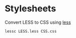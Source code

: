 # Stylesheets

Convert LESS to CSS using [less][]
```
lessc LESS.less CSS.css
```

[less]: https://github.com/less/less.js
